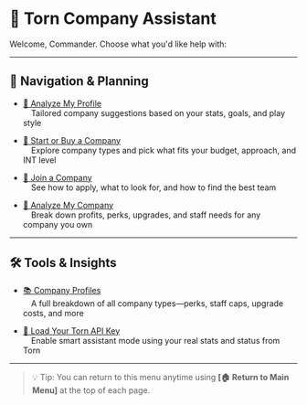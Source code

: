 # 🤖 Torn Company Assistant

Welcome, Commander. Choose what you'd like help with:

---

## 🧭 Navigation & Planning

- [🧬 Analyze My Profile](profile_analysis.md)  
 Tailored company suggestions based on your stats, goals, and play style

- [🚀 Start or Buy a Company](start_or_buy.md)  
 Explore company types and pick what fits your budget, approach, and INT level

- [📨 Join a Company](join_company.md)  
 See how to apply, what to look for, and how to find the best team

- [🔬 Analyze My Company](analyse_company.md)  
 Break down profits, perks, upgrades, and staff needs for any company you own

---

## 🛠️ Tools & Insights

- [📚 Company Profiles](company_profiles.md)  
 A full breakdown of all company types—perks, staff caps, upgrade costs, and more

- [🔑 Load Your Torn API Key](load_profile.md)  
 Enable smart assistant mode using your real stats and status from Torn

---

> 💡 Tip: You can return to this menu anytime using **[🏠 Return to Main Menu]** at the top of each page.

